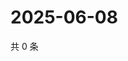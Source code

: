 # 2025-06-08

共 0 条

<!-- BEGIN ZHIHUQUESTIONS -->
<!-- 最后更新时间 Sun Jun 08 2025 20:19:30 GMT+0800 (China Standard Time) -->

<!-- END ZHIHUQUESTIONS -->

